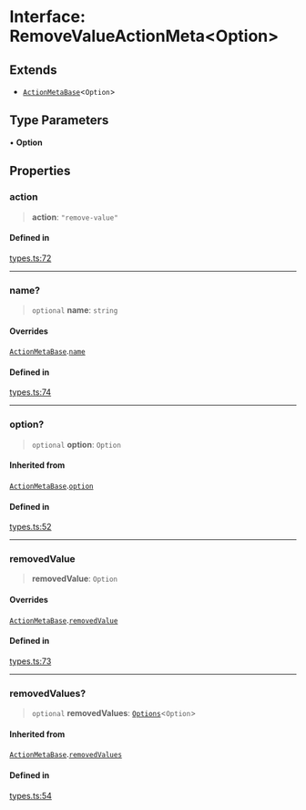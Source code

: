 # Interface: RemoveValueActionMeta\<Option\>

## Extends

- [`ActionMetaBase`](ActionMetaBase.md)\<`Option`\>

## Type Parameters

• **Option**

## Properties

### action

> **action**: `"remove-value"`

#### Defined in

[types.ts:72](https://github.com/cluk3/react-select/blob/ed039925bb007c645df3b023879a7c98ae8eeccd/packages/react-select/src/types.ts#L72)

***

### name?

> `optional` **name**: `string`

#### Overrides

[`ActionMetaBase`](ActionMetaBase.md).[`name`](ActionMetaBase.md#name)

#### Defined in

[types.ts:74](https://github.com/cluk3/react-select/blob/ed039925bb007c645df3b023879a7c98ae8eeccd/packages/react-select/src/types.ts#L74)

***

### option?

> `optional` **option**: `Option`

#### Inherited from

[`ActionMetaBase`](ActionMetaBase.md).[`option`](ActionMetaBase.md#option)

#### Defined in

[types.ts:52](https://github.com/cluk3/react-select/blob/ed039925bb007c645df3b023879a7c98ae8eeccd/packages/react-select/src/types.ts#L52)

***

### removedValue

> **removedValue**: `Option`

#### Overrides

[`ActionMetaBase`](ActionMetaBase.md).[`removedValue`](ActionMetaBase.md#removedvalue)

#### Defined in

[types.ts:73](https://github.com/cluk3/react-select/blob/ed039925bb007c645df3b023879a7c98ae8eeccd/packages/react-select/src/types.ts#L73)

***

### removedValues?

> `optional` **removedValues**: [`Options`](../type-aliases/Options.md)\<`Option`\>

#### Inherited from

[`ActionMetaBase`](ActionMetaBase.md).[`removedValues`](ActionMetaBase.md#removedvalues)

#### Defined in

[types.ts:54](https://github.com/cluk3/react-select/blob/ed039925bb007c645df3b023879a7c98ae8eeccd/packages/react-select/src/types.ts#L54)
